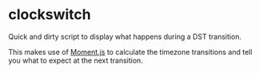 # clockswitch

Quick and dirty script to display what happens during a DST transition.

This makes use of [Moment.js](https://momentjs.com/) to calculate the timezone transitions and tell you what to expect at the next transition.

